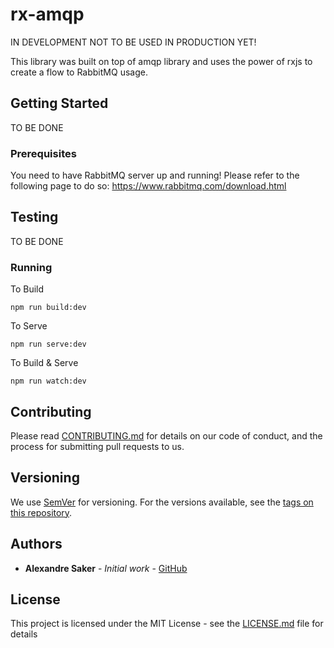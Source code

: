 # rx-amqp

IN DEVELOPMENT NOT TO BE USED IN PRODUCTION YET!

This library was built on top of amqp library and uses the power of rxjs to create a flow to RabbitMQ
usage.

## Getting Started

TO BE DONE


### Prerequisites

You need to have RabbitMQ server up and running!
Please refer to the following page to do so: https://www.rabbitmq.com/download.html


## Testing

TO BE DONE

### Running

To Build
```
npm run build:dev
```

To Serve
```
npm run serve:dev
```

To Build & Serve
```
npm run watch:dev
```

## Contributing

Please read [CONTRIBUTING.md](https://gist.github.com/PurpleBooth/b24679402957c63ec426) for details on our code of conduct, and the process for submitting pull requests to us.

## Versioning

We use [SemVer](http://semver.org/) for versioning. For the versions available, see the [tags on this repository](https://github.com/your/project/tags).

## Authors

* **Alexandre Saker** - *Initial work* - [GitHub](https://github.com/alexsaker)


## License

This project is licensed under the MIT License - see the [LICENSE.md](LICENSE.md) file for details


